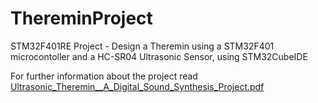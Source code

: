 # ThereminProject
STM32F401RE Project - Design a Theremin using a STM32F401 microcontoller and a HC-SR04 Ultrasonic Sensor, using STM32CubeIDE

For further information about the project read  [Ultrasonic_Theremin__A_Digital_Sound_Synthesis_Project.pdf](https://github.com/user-attachments/files/19371935/Ultrasonic_Theremin__A_Digital_Sound_Synthesis_Project.pdf)
